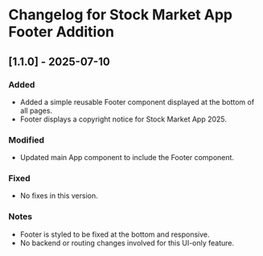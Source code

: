 # Changelog for Stock Market App Footer Addition

## [1.1.0] - 2025-07-10

### Added
- Added a simple reusable Footer component displayed at the bottom of all pages.
- Footer displays a copyright notice for Stock Market App 2025.

### Modified
- Updated main App component to include the Footer component.

### Fixed
- No fixes in this version.

### Notes
- Footer is styled to be fixed at the bottom and responsive.
- No backend or routing changes involved for this UI-only feature.

